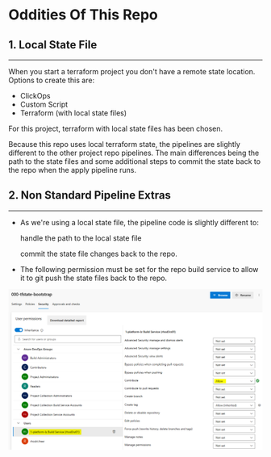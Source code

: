 # Oddities Of This Repo

## 1. Local State File
---

When you start a terraform project you don't have a remote state location. Options to create this are:
- ClickOps
- Custom Script
- Terraform (with local state files)

For this project, terraform with local state files has been chosen.  

Because this repo uses local terraform state, the pipelines are slightly different to the other project repo pipelines. The main differences being the path to the state files and some additional steps to commit the state back to the repo when the apply pipeline runs.  

## 2. Non Standard Pipeline Extras
---

- As we're using a local state file, the pipeline code is slightly different to:

  handle the path to the local state file

  commit the state file changes back to the repo.

- The following permission must be set for the repo build service to allow it to git push the state files back to the repo.

![Build Service Permissions](images/5-gov-build-service-perms.png "Build Service Permissions")
